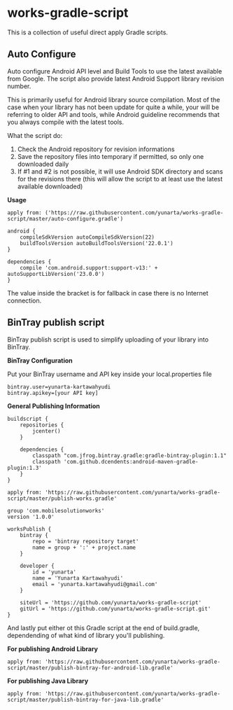 # works-gradle-script

This is a collection of useful direct apply Gradle scripts.

## Auto Configure

Auto configure Android API level and Build Tools to use the latest available from Google. The script also provide latest Android Support library revision number.

This is primarily useful for Android library source compilation. Most of the case when your library has not been update for quite a while, your will be referring to older API and tools, while Android guideline recommends that you always compile with the latest tools.

What the script do:

1. Check the Android repository for revision informations
2. Save the repository files into temporary if permitted, so only one downloaded daily 
3. If #1 and #2 is not possible, it will use Android SDK directory and scans for the revisions there (this will allow the script to at least use the latest available downloaded)

**Usage**
```
apply from: ('https://raw.githubusercontent.com/yunarta/works-gradle-script/master/auto-configure.gradle')

android {
    compileSdkVersion autoCompileSdkVersion(22)
    buildToolsVersion autoBuildToolsVersion('22.0.1')
}
	
dependencies {
    compile 'com.android.support:support-v13:' + autoSupportLibVersion('23.0.0')
}
```

The value inside the bracket is for fallback in case there is no Internet connection.

## BinTray publish script

BinTray publish script is used to simplify uploading of your library into BinTray.

**BinTray Configuration**

Put your BinTray username and API key inside your local.properties file

```
bintray.user=yunarta-kartawahyudi
bintray.apikey=[your API key]
```

**General Publishing Information**
```
buildscript {
    repositories {
        jcenter()
    }

    dependencies {
        classpath "com.jfrog.bintray.gradle:gradle-bintray-plugin:1.1"
        classpath 'com.github.dcendents:android-maven-gradle-plugin:1.3'
    }
}

apply from: 'https://raw.githubusercontent.com/yunarta/works-gradle-script/master/publish-works.gradle'

group 'com.mobilesolutionworks'
version '1.0.0'

worksPublish {
    bintray {
        repo = 'bintray repository target'
        name = group + ':' + project.name
    }

    developer {
        id = 'yunarta'
        name = 'Yunarta Kartawahyudi'
        email = 'yunarta.kartawahyudi@gmail.com'
    }

    siteUrl = 'https://github.com/yunarta/works-gradle-script'
    gitUrl = 'https://github.com/yunarta/works-gradle-script.git'
}
```
And lastly put either ot this Gradle script at the end of build.gradle, dependending of what kind of library you'll publishing.

**For publishing Android Library**

```
apply from: 'https://raw.githubusercontent.com/yunarta/works-gradle-script/master/publish-bintray-for-android-lib.gradle'
```

**For publishing Java Library**

```
apply from: 'https://raw.githubusercontent.com/yunarta/works-gradle-script/master/publish-bintray-for-java-lib.gradle'
```


